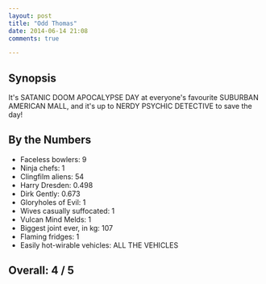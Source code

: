 ```yaml
---
layout: post
title: "Odd Thomas"
date: 2014-06-14 21:08
comments: true

---
```


Synopsis
--------

It's SATANIC DOOM APOCALYPSE DAY at everyone's favourite SUBURBAN AMERICAN MALL, and it's up to NERDY PSYCHIC DETECTIVE to save the day!

By the Numbers
--------------

* Faceless bowlers: 9
* Ninja chefs: 1
* Clingfilm aliens: 54
* Harry Dresden: 0.498
* Dirk Gently: 0.673
* Gloryholes of Evil: 1
* Wives casually suffocated: 1
* Vulcan Mind Melds: 1
* Biggest joint ever, in kg: 107
* Flaming fridges: 1
* Easily hot-wirable vehicles: ALL THE VEHICLES

Overall: 4 / 5
--------------
